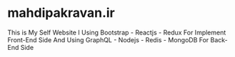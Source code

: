 # mahdipakravan.ir
This is My Self Website
I Using Bootstrap - Reactjs - Redux For Implement Front-End Side
And Using GraphQL - Nodejs - Redis - MongoDB For Back-End Side
